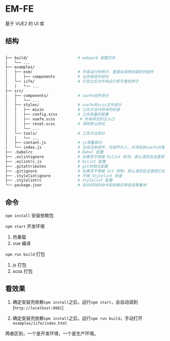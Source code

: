 # EM-FE
基于 VUE2 的 UI 库

## 结构

``` bash
.
├── build/                      # webpack 配置文件
│   └── ...
├── examples/
│   ├── esm/                    # 开发运行的例子，里面会调用封装好的组件
│   │   ├── components          # 业务级组件部分
│   └── iife/                   # 打包之后文件夹运行即可看到例子
│   │   └── ...
├── src/
│   ├── components/             # vuefe组件部分
│   │   └── ...
│   ├── styles/                 # vuefe的scss文件部分
│   │   ├── mixin               # 公共方法代码块的封装
│   │   ├── config.scss         # 公共变量的配置
│   │   ├── vuefe.scss           # 所有样式的主入口
│   │   ├── reset.scss          # 清除默认样式
│   │   └── ...
│   └── tools/                  # 工具方法部分
│   │   └── ...
│   ├── contant.js              # js常量部分
│   └── index.js                # 全局注册组件，将组件引入，并添加到vuefe对象中
├── .babelrc                    # Babel 配置
├── .eslintignore               # 如果您不想被 Eslint 检测，那么请您在这里把它加上
├── .eslintrc.js                # Eslint 配置
├── .gitattributes              # git的相关配置
├── .gitignore                  # 如果您不想被 Git 控制，那么请您在这里把它加上
├── .stylelintignore            # 不被 Stylelint 检查
├── .stylelintrc                # Stylelint 配置
└── package.json                # 启动项目的命令和依赖包等信息聚集地
```

## 命令

`npm install` 安装依赖包

`npm start` 开发环境

1. 热重载
2. vue 编译

`npm run build` 打包

1. js 打包
2. scss 打包


## 看效果

1. 确定安装完依赖`npm install`之后，运行`npm start`，会自动调到[`http://localhost:8081`]

2. 确定安装完依赖`npm install`之后，运行`npm run build`，手动打开`examples/iife/index.html`

两者区别，一个是开发环境，一个是生产环境。
